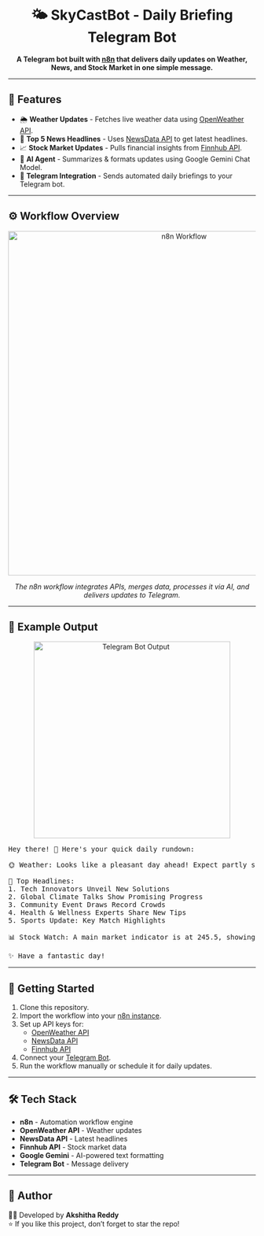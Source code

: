 <h1 align="center">🌤️ SkyCastBot - Daily Briefing Telegram Bot</h1>

<p align="center">
  <b>A Telegram bot built with <a href="https://n8n.io/">n8n</a> that delivers daily updates on Weather, News, and Stock Market in one simple message.</b>
</p>

---

<h2>📌 Features</h2>

<ul>
  <li>🌦️ <b>Weather Updates</b> - Fetches live weather data using <a href="https://openweathermap.org/api">OpenWeather API</a>.</li>
  <li>📰 <b>Top 5 News Headlines</b> - Uses <a href="https://newsdata.io/">NewsData API</a> to get latest headlines.</li>
  <li>📈 <b>Stock Market Updates</b> - Pulls financial insights from <a href="https://finnhub.io/">Finnhub API</a>.</li>
  <li>🤖 <b>AI Agent</b> - Summarizes & formats updates using Google Gemini Chat Model.</li>
  <li>💬 <b>Telegram Integration</b> - Sends automated daily briefings to your Telegram bot.</li>
</ul>

---

<h2>⚙️ Workflow Overview</h2>

<p align="center">
  <img src="assets/workflow.png" alt="n8n Workflow" width="700"/>
</p>

<p align="center"><i>The n8n workflow integrates APIs, merges data, processes it via AI, and delivers updates to Telegram.</i></p>

---

<h2>📲 Example Output</h2>

<p align="center">
  <img src="assets/output.png" alt="Telegram Bot Output" width="400"/>
</p>

<pre>
Hey there! 👋 Here's your quick daily rundown:

🌞 Weather: Looks like a pleasant day ahead! Expect partly sunny skies with a comfortable 72°F.

📰 Top Headlines:
1. Tech Innovators Unveil New Solutions
2. Global Climate Talks Show Promising Progress
3. Community Event Draws Record Crowds
4. Health & Wellness Experts Share New Tips
5. Sports Update: Key Match Highlights

📊 Stock Watch: A main market indicator is at 245.5, showing a modest increase of 7.62 points today.

✨ Have a fantastic day!
</pre>

---

<h2>🚀 Getting Started</h2>

<ol>
  <li>Clone this repository.</li>
  <li>Import the workflow into your <a href="https://n8n.io/">n8n instance</a>.</li>
  <li>Set up API keys for:
    <ul>
      <li><a href="https://openweathermap.org/">OpenWeather API</a></li>
      <li><a href="https://newsdata.io/">NewsData API</a></li>
      <li><a href="https://finnhub.io/">Finnhub API</a></li>
    </ul>
  </li>
  <li>Connect your <a href="https://core.telegram.org/bots">Telegram Bot</a>.</li>
  <li>Run the workflow manually or schedule it for daily updates.</li>
</ol>

---

<h2>🛠️ Tech Stack</h2>

<ul>
  <li><b>n8n</b> - Automation workflow engine</li>
  <li><b>OpenWeather API</b> - Weather updates</li>
  <li><b>NewsData API</b> - Latest headlines</li>
  <li><b>Finnhub API</b> - Stock market data</li>
  <li><b>Google Gemini</b> - AI-powered text formatting</li>
  <li><b>Telegram Bot</b> - Message delivery</li>
</ul>

---

<h2>📌 Author</h2>
<p>
👩‍💻 Developed by <b>Akshitha Reddy</b><br/>
⭐ If you like this project, don’t forget to star the repo!
</p>
